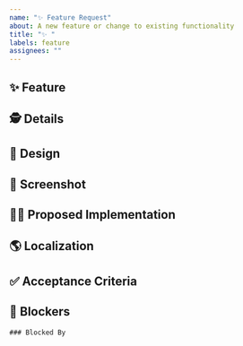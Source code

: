 ```yaml
---
name: "✨ Feature Request"
about: A new feature or change to existing functionality
title: "✨ "
labels: feature
assignees: ""
---
```


## ✨ Feature

<!-- Describe the feature that is being requested -->

## 🕵️ Details

<!-- Add any additional details that could assist with the development of the new feature. -->

## 🎨 Design

<!-- Include the author of the linked design file's name (or even better, their `@githubUsername`) for future reference. -->

<!-- Include a link to the design file (if it exists). -->

## 📸 Screenshot

<!-- Add a screenshot of the new feature (if possible). -->

## 🙋‍♀️ Proposed Implementation

<!-- (optional) Do you have a proposed implementation? -->

## 🌎 Localization

<!-- (optional) Provide any new copy along with translations available. -->

## ✅ Acceptance Criteria

<!--
Does this meet our Definition of Ready?

- Significant changes shared with stakeholders
- Acceptance criteria are clear and comprehensive
- If this updates UI:
  - Wireframes with copy and all possible states and views
  - URLs defined for new pages
  - Mobile views are provided
  - Comments/questions in Figma have been resolved
  - Updates to existing components have been made their own tickets, and are flagged as out of scope in other tickets.
  - Security is considered:
    - who is allowed to interact with the page?
    - who is allowed to take specific actions on the page?
  - Accessibility is considered, including but not limited to:
    - hidden text is defined, eg alt text, text to disambiguate links, aria text
    - keyboard navigation has been considered
    - announcing changes to page has been considered
- If this updates backend:
  - Security is considered:
    - new queries and mutations are protected by a policy check
    - changes to schema are carefully considered from a security perspective, especially new relationships between types
  - Useful tests have been considered
  - For changes to data model, datafam has been consulted and success metrics have been considered
-->

<!-- A set of assumptions which, when tested, verify that the feature was properly implemented. -->

<!--
- [ ] Criteria 1
- [ ] Criteria 2
 -->

## 🛑 Blockers

<!-- Issues which must be completed before this one. -->

```[tasklist]
### Blocked By
```
